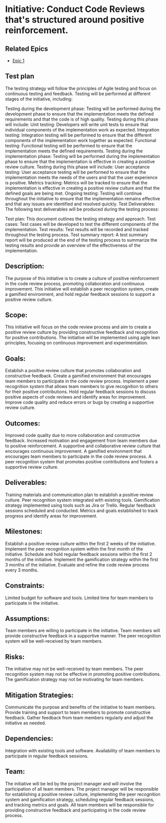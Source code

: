 # Initiative: Conduct Code Reviews that's structured around positive reinforcement.

## Related Epics
* [Epic 1](epics/epic_template.md)
## Test plan
The testing strategy will follow the principles of Agile testing and focus on continuous testing and feedback. Testing will be performed at different stages of the initiative, including:

Testing during the development phase: Testing will be performed during the development phase to ensure that the implementation meets the defined requirements and that the code is of high quality. Testing during this phase will include:
Unit testing: Developers will write unit tests to ensure that individual components of the implementation work as expected.
Integration testing: Integration testing will be performed to ensure that the different components of the implementation work together as expected.
Functional testing: Functional testing will be performed to ensure that the implementation meets the defined requirements.
Testing during the implementation phase: Testing will be performed during the implementation phase to ensure that the implementation is effective in creating a positive review culture. Testing during this phase will include:
User acceptance testing: User acceptance testing will be performed to ensure that the implementation meets the needs of the users and that the user experience is positive.
Metrics tracking: Metrics will be tracked to ensure that the implementation is effective in creating a positive review culture and that the defined goals are being met.
Ongoing testing: Testing will continue throughout the initiative to ensure that the implementation remains effective and that any issues are identified and resolved quickly.
Test Deliverables:
The following test deliverables will be produced during the testing process:

Test plan: This document outlines the testing strategy and approach.
Test cases: Test cases will be developed to test the different components of the implementation.
Test results: Test results will be recorded and tracked throughout the testing process.
Test summary report: A test summary report will be produced at the end of the testing process to summarize the testing results and provide an overview of the effectiveness of the implementation.



## Description:
The purpose of this initiative is to create a culture of positive reinforcement in the code review process, promoting collaboration and continuous improvement. This initiative will establish a peer recognition system, create a gamified environment, and hold regular feedback sessions to support a positive review culture.

## Scope:
This initiative will focus on the code review process and aim to create a positive review culture by providing constructive feedback and recognition for positive contributions. The initiative will be implemented using agile lean principles, focusing on continuous improvement and experimentation.

## Goals:

Establish a positive review culture that promotes collaboration and constructive feedback.
Create a gamified environment that encourages team members to participate in the code review process.
Implement a peer recognition system that allows team members to give recognition to others for their positive contributions.
Hold regular feedback sessions to discuss positive aspects of code reviews and identify areas for improvement.
Improve code quality and reduce errors or bugs by creating a supportive review culture.

 ## Outcomes:

Improved code quality due to more collaboration and constructive feedback.
Increased motivation and engagement from team members due to positive reinforcement.
A supportive and collaborative review culture that encourages continuous improvement.
A gamified environment that encourages team members to participate in the code review process.
A peer recognition system that promotes positive contributions and fosters a supportive review culture.

## Deliverables:

Training materials and communication plan to establish a positive review culture.
Peer recognition system integrated with existing tools.
Gamification strategy implemented using tools such as Jira or Trello.
Regular feedback sessions scheduled and conducted.
Metrics and goals established to track progress and identify areas for improvement.

## Milestones:

Establish a positive review culture within the first 2 weeks of the initiative.
Implement the peer recognition system within the first month of the initiative.
Schedule and hold regular feedback sessions within the first 2 months of the initiative.
Implement the gamification strategy within the first 3 months of the initiative.
Evaluate and refine the code review process every 3 months.

## Constraints:

Limited budget for software and tools.
Limited time for team members to participate in the initiative.

## Assumptions:

Team members are willing to participate in the initiative.
Team members will provide constructive feedback in a supportive manner.
The peer recognition system will be well-received by team members.

## Risks:

The initiative may not be well-received by team members.
The peer recognition system may not be effective in promoting positive contributions.
The gamification strategy may not be motivating for team members.

## Mitigation Strategies:

Communicate the purpose and benefits of the initiative to team members.
Provide training and support to team members to promote constructive feedback.
Gather feedback from team members regularly and adjust the initiative as needed.

## Dependencies:

Integration with existing tools and software.
Availability of team members to participate in regular feedback sessions.

## Team:
The initiative will be led by the project manager and will involve the participation of all team members. The project manager will be responsible for establishing a positive review culture, implementing the peer recognition system and gamification strategy, scheduling regular feedback sessions, and tracking metrics and goals. All team members will be responsible for providing constructive feedback and participating in the code review process.



